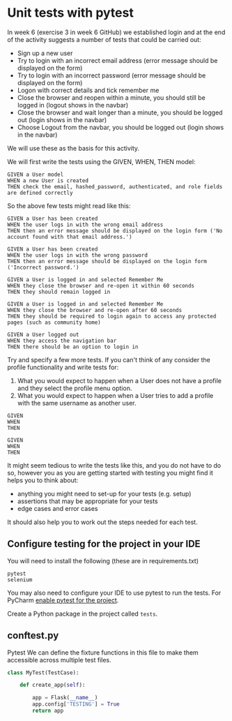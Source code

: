 # Unit tests with pytest

In week 6 (exercise 3 in week 6 GitHub) we established login and at the end of the activity suggests a number of tests that could be carried out:
- Sign up a new user
- Try to login with an incorrect email address (error message should be displayed on the form)
- Try to login with an incorrect password (error message should be displayed on the form)
- Logon with correct details and tick remember me
- Close the browser and reopen within a minute, you should still be logged in (logout shows in the navbar)
- Close the browser and wait longer than a minute, you should be logged out (login shows in the navbar)
- Choose Logout from the navbar, you should be logged out (login shows in the navbar)

We will use these as the basis for this activity.

We will first write the tests using the GIVEN, WHEN, THEN model:
```text
GIVEN a User model
WHEN a new User is created
THEN check the email, hashed_password, authenticated, and role fields are defined correctly
```

So the above few tests might read like this:
```text
GIVEN a User has been created
WHEN the user logs in with the wrong email address
THEN then an error message should be displayed on the login form ('No account found with that email address.')

GIVEN a User has been created
WHEN the user logs in with the wrong password
THEN then an error message should be displayed on the login form ('Incorrect password.')

GIVEN a User is logged in and selected Remember Me
WHEN they close the browser and re-open it within 60 seconds
THEN they should remain logged in

GIVEN a User is logged in and selected Remember Me
WHEN they close the browser and re-open after 60 seconds
THEN they should be required to login again to access any protected pages (such as community home)

GIVEN a User logged out
WHEN they access the navigation bar
THEN there should be an option to login in
```

Try and specify a few more tests. If you can't think of any consider the profile functionality and write tests for:
1. What you would expect to happen when a User does not have a profile and they select the profile menu option.
2. What you would expect to happen when a User tries to add a profile with the same username as another user.

```text
GIVEN
WHEN
THEN

GIVEN
WHEN
THEN

```

It might seem tedious to write the tests like this, and you do not have to do so, however you as you are getting started with testing you might find it helps you to think about:
- anything you might need to set-up for your tests (e.g. setup)
- assertions that may be appropriate for your tests
- edge cases and error cases

It should also help you to work out the steps needed for each test.

## Configure testing for the project in your IDE
You will need to install the following (these are in requirements.txt)
```text
pytest
selenium
```

You may also need to configure your IDE to use pytest to run the tests. 
For PyCharm [enable pytest for the project](https://www.jetbrains.com/help/pycharm/pytest.html#enable-pytest).

Create a Python package in the project called `tests`.

## conftest.py
Pytest We can define the fixture functions in this file to make them accessible across multiple test files.

```python
class MyTest(TestCase):

    def create_app(self):

        app = Flask(__name__)
        app.config['TESTING'] = True
        return app
```
